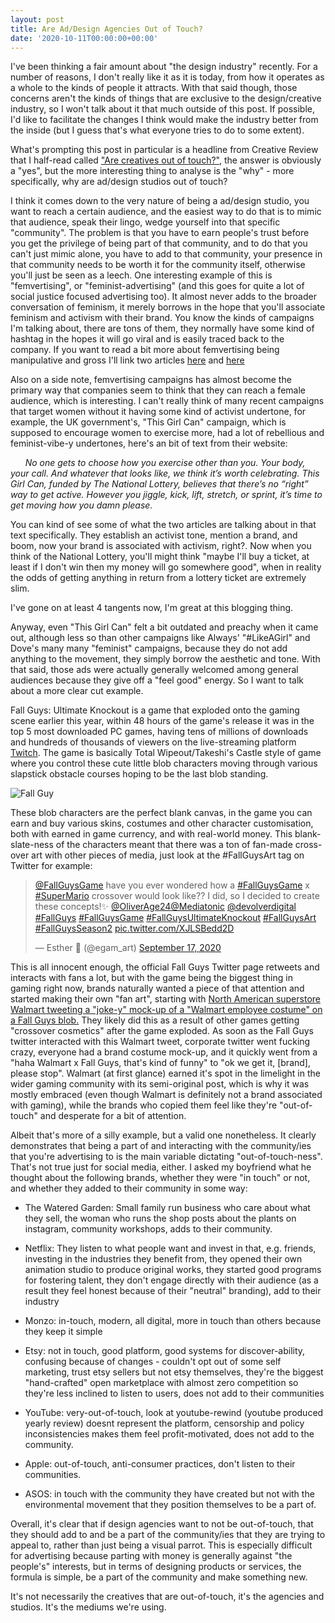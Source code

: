 ```yaml
---
layout: post
title: Are Ad/Design Agencies Out of Touch?
date: '2020-10-11T00:00:00+00:00'
---
```

I've been thinking a fair amount about "the design industry" recently. For a number of reasons, I don't really like it as it is today, from how it operates as a whole to the kinds of people it attracts. With that said though, those concerns aren't the kinds of things that are exclusive to the design/creative industry, so I won't talk about it that much outside of this post. If possible, I'd like to facilitate the changes I think would make the industry better from the inside (but I guess that's what everyone tries to do to some extent). 

What's prompting this post in particular is a headline from Creative Review that I half-read called ["Are creatives out of touch?"](https://www.creativereview.co.uk/advertising-design-creatives-out-of-touch/), the answer is obviously a "yes", but the more interesting thing to analyse is the "why" - more specifically, why are ad/design studios out of touch?

I think it comes down to the very nature of being a ad/design studio, you want to reach a certain audience, and the easiest way to do that is to mimic that audience, speak their lingo, wedge yourself into that specific "community". The problem is that you have to earn people's trust before you get the privilege of being part of that community, and to do that you can't just mimic alone, you have to add to that community, your presence in that community needs to be worth it for the community itself, otherwise you'll just be seen as a leech. One interesting example of this is "femvertising", or "feminist-advertising" (and this goes for quite a lot of social justice focused advertising too). It almost never adds to the broader conversation of feminism, it merely borrows in the hope that you'll associate feminism and activism with their brand. You know the kinds of campaigns I'm talking about, there are tons of them, they normally have some kind of hashtag in the hopes it will go viral and is easily traced back to the company. If you want to read a bit more about femvertising being manipulative and gross I'll link two articles [here](https://thenextweb.com/opinion/2018/12/19/femvertising-does-nothing-for-feminism/) and [here](https://www.theguardian.com/lifeandstyle/2015/oct/12/femvertising-branded-feminism)

Also on a side note, femvertising campaigns has almost become the primary way that companies seem to think that they can reach a female audience, which is interesting. I can't really think of many recent campaigns that target women without it having some kind of activist undertone, for example, the UK government's, "This Girl Can" campaign, which is supposed to encourage women to exercise more, had a lot of rebellious and feminist-vibe-y undertones, here's an bit of text from their website:

&nbsp;&nbsp;&nbsp;&nbsp;&nbsp;&nbsp;*No one gets to choose how you exercise other than you. Your body, your call. And whatever that looks like, we think it’s worth celebrating. This Girl Can, funded by The National Lottery, believes that there’s no “right” way to get active. However you jiggle, kick, lift, stretch, or sprint, it’s time to get moving how you damn please.*

You can kind of see some of what the two articles are talking about in that text specifically. They establish an activist tone, mention a brand, and boom, now your brand is associated with activism, right?. Now when you think of the National Lottery, you'll might think "maybe I'll buy a ticket, at least if I don't win then my money will go somewhere good", when in reality the odds of getting anything in return from a lottery ticket are extremely slim. 

I've gone on at least 4 tangents now, I'm great at this blogging thing.

Anyway, even "This Girl Can" felt a bit outdated and preachy when it came out, although less so than other campaigns like Always' "#LikeAGirl" and Dove's many many "feminist" campaigns, because they do not add anything to the movement, they simply borrow the aesthetic and tone. With that said, those ads were actually generally welcomed among general audiences because they give off a "feel good" energy. So I want to talk about a more clear cut example. 

Fall Guys: Ultimate Knockout is a game that exploded onto the gaming scene earlier this year, within 48 hours of the game's release it was in the top 5 most downloaded PC games, having tens of millions of downloads and hundreds of thousands of viewers on the live-streaming platform [Twitch](http://twitch.tv). The game is basically Total Wipeout/Takeshi's Castle style of game where you control these cute little blob characters moving through various slapstick obstacle courses hoping to be the last blob standing. 

![Fall Guy](https://external-content.duckduckgo.com/iu/?u=https%3A%2F%2Fi.ytimg.com%2Fvi%2F3Qy_FFMC6io%2Fmaxresdefault.jpg&f=1&nofb=1)

These blob characters are the perfect blank canvas, in the game you can earn and buy various skins, costumes and other character customisation, both with earned in game currency, and with real-world money. This blank-slate-ness of the characters meant that there was a ton of fan-made cross-over art with other pieces of media, just look at the #FallGuysArt tag on Twitter for example:

<blockquote class="twitter-tweet" data-theme="dark"><p lang="en" dir="ltr"><a href="https://twitter.com/FallGuysGame?ref_src=twsrc%5Etfw">@FallGuysGame</a> have you ever wondered how a <a href="https://twitter.com/hashtag/FallGuysGame?src=hash&amp;ref_src=twsrc%5Etfw">#FallGuysGame</a> x <a href="https://twitter.com/hashtag/SuperMario?src=hash&amp;ref_src=twsrc%5Etfw">#SuperMario</a> crossover would look like?? I did, so I decided to create these concepts!✨ <a href="https://twitter.com/OliverAge24?ref_src=twsrc%5Etfw">@OliverAge24</a><a href="https://twitter.com/Mediatonic?ref_src=twsrc%5Etfw">@Mediatonic</a> <a href="https://twitter.com/devolverdigital?ref_src=twsrc%5Etfw">@devolverdigital</a> <a href="https://twitter.com/hashtag/FallGuys?src=hash&amp;ref_src=twsrc%5Etfw">#FallGuys</a> <a href="https://twitter.com/hashtag/FallGuysGame?src=hash&amp;ref_src=twsrc%5Etfw">#FallGuysGame</a> <a href="https://twitter.com/hashtag/FallGuysUltimateKnockout?src=hash&amp;ref_src=twsrc%5Etfw">#FallGuysUltimateKnockout</a> <a href="https://twitter.com/hashtag/FallGuysArt?src=hash&amp;ref_src=twsrc%5Etfw">#FallGuysArt</a> <a href="https://twitter.com/hashtag/FallGuysSeason2?src=hash&amp;ref_src=twsrc%5Etfw">#FallGuysSeason2</a> <a href="https://t.co/XJLSBedd2D">pic.twitter.com/XJLSBedd2D</a></p>&mdash; Esther 🎃 (@egam_art) <a href="https://twitter.com/egam_art/status/1306644678360604674?ref_src=twsrc%5Etfw">September 17, 2020</a></blockquote> <script async src="https://platform.twitter.com/widgets.js" charset="utf-8"></script> 

This is all innocent enough, the official Fall Guys Twitter page retweets and interacts with fans a lot, but with the game being the biggest thing in gaming right now, brands naturally wanted a piece of that attention and started making their own "fan art", starting with [North American superstore Walmart tweeting a "joke-y" mock-up of a "Walmart employee costume" on a Fall Guys blob.](https://twitter.com/WalmartCAGaming/status/1291404319636561920) They likely did this as a result of other games getting "crossover cosmetics" after the game exploded. As soon as the Fall Guys twitter interacted with this Walmart tweet, corporate twitter went fucking crazy, everyone had a brand costume mock-up, and it quickly went from a "haha Walmart x Fall Guys, that's kind of funny" to "ok we get it, [brand], please stop". Walmart (at first glance) earned it's spot in the limelight in the wider gaming community with its semi-original post, which is why it was mostly embraced (even though Walmart is definitely not a brand associated with gaming), while the brands who copied them feel like they're "out-of-touch" and desperate for a bit of attention. 

Albeit that's more of a silly example, but a valid one nonetheless. It clearly demonstrates that being a part of and interacting with the community/ies that you're advertising to is the main variable dictating "out-of-touch-ness". That's not true just for social media, either. I asked my boyfriend what he thought about the following brands, whether they were "in touch" or not, and whether they added to their community in some way:

* The Watered Garden: Small family run business who care about what they sell, the woman who runs the shop posts about the plants on instagram, community workshops, adds to their community. 

* Netflix: They listen to what people want and invest in that, e.g. friends, investing in the industries they benefit from, they opened their own animation studio to produce original works, they started good programs for fostering talent, they don't engage directly with their audience (as a result they feel honest because of their "neutral" branding), add to their industry

* Monzo: in-touch, modern, all digital, more in touch than others because they keep it simple

* Etsy: not in touch, good platform, good systems for discover-ability, confusing because of changes - couldn't opt out of some self marketing, trust etsy sellers but not etsy themselves, they're the biggest "hand-crafted" open marketplace with almost zero competition so they're less inclined to listen to users, does not add to their communities

* YouTube: very-out-of-touch, look at youtube-rewind (youtube produced yearly review) doesnt represent the platform, censorship and policy inconsistencies makes them feel profit-motivated, does not add to the community. 

* Apple: out-of-touch, anti-consumer practices, don't listen to their communities. 

* ASOS: in touch with the community they have created but not with the environmental movement that they position themselves to be a part of. 

Overall, it's clear that if design agencies want to not be out-of-touch, that they should add to and be a part of the community/ies that they are trying to appeal to, rather than just being a visual parrot. This is especially difficult for advertising because parting with money is generally against "the people's" interests, but in terms of designing products or services, the formula is simple, be a part of the community and make something new. 

It's not necessarily the creatives that are out-of-touch, it's the agencies and studios. It's the mediums we're using. 